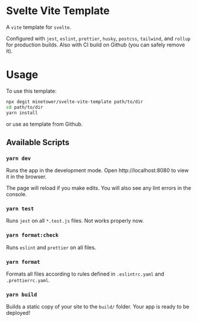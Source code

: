 # Svelte Vite Template

A `vite` template for `svelte`.

Configured with `jest`, `eslint`, `prettier`, `husky`, `postcss`, `tailwind`, and `rollup` for production builds. Also with CI build on Github (you can safely remove it).

# Usage

To use this template:

```bash
npx degit minetower/svelte-vite-template path/to/dir
cd path/to/dir
yarn install
```

or use as template from Github.

## Available Scripts

### `yarn dev`

Runs the app in the development mode. Open http://localhost:8080 to view it in the browser.

The page will reload if you make edits. You will also see any lint errors in the console.

### `yarn test`

Runs `jest` on all `*.test.js` files. Not works properly now.

### `yarn format:check`

Runs `eslint` and `prettier` on all files.

### `yarn format`

Formats all files according to rules defined in `.eslintrc.yaml` and `.prettierrc.yaml`.

### `yarn build`

Builds a static copy of your site to the `build/` folder. Your app is ready to be deployed!
